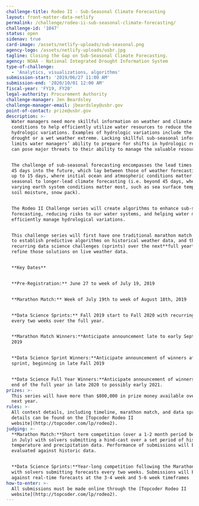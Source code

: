 ```yaml
---
challenge-title: Rodeo II - Sub-Seasonal Climate Forecasting
layout: front-matter-data-netlify
permalink: /challenge/rodeo-ii-sub-seasonal-climate-forecasting/
challenge-id: '1047'
status: open
sidenav: true
card-image: /assets/netlify-uploads/sub-seasonal.png
agency-logo: /assets/netlify-uploads/usbr.jpg
tagline: Closing the Gap on Sub-Seasonal Climate Forecasting.
agency: NOAA - National Integrated Drought Information System
type-of-challenge:
  - 'Analytics, visualizations, algorithms'
submission-start: '2019/06/27 11:00 AM'
submission-end: '2020/10/01 12:00 AM'
fiscal-year: 'FY19, FY20'
legal-authority: Procurement Authority
challenge-manager: Jen Beardsley
challenge-manager-email: jbeardsley@usbr.gov
point-of-contact: prize@usbr.gov
description: >-
  Water managers need more skillful information on weather and climate
  conditions to help efficiently utilize water resources to reduce the impact of
  hydrologic variations. Examples of hydrologic variations include the onset of
  drought or a wet weather extreme. Lacking skillful sub-seasonal information
  limits water managers’ ability to prepare for shifts in hydrologic regimes and
  can pose major threats to their ability to manage the valuable resource.


  The challenge of sub-seasonal forecasting encompasses the lead times of 15 to
  45 days into the future, which lay between those of weather forecasting (i.e.
  up to 15 days, where initial ocean and atmospheric conditions matter most) and
  seasonal to longer-lead climate forecasting (i.e. beyond 45 days, where slowly
  varying earth system conditions matter most, such as sea surface temperatures,
  soil moisture, snow pack).


  The Rodeo II Challenge series will create algorithms to enhance sub-seasonal
  forecasting, reducing risks to our water systems, and helping water managers
  efficiently manage hydrological variations.


  This challenge series will first have one traditional marathon match challenge
  to establish predictive algorithms on historical weather data, and then
  recurring data science challenges (sprints) over the next**full year**to
  refine those solutions on live weather data.


  **Key Dates**


  **Pre-Registration:** June 27 to week of July 19, 2019


  **Marathon Match:** Week of July 19th to week of August 18th, 2019


  **Data Science Sprints:** Fall 2019 start to Fall 2020 with recurring sprints
  every two weeks over the full year.


  **Marathon Match Winners:**Anticipate announcement late to early September
  2019


  **Data Science Sprint Winners:**Anticipate announcement of winners after each
  sprint, beginning in late Fall 2019


  **Data Science Full Year Winners:**Anticipate announcement of winners at the
  end of the full year in late 2020 to possibly early 2021.
prizes: >-
  This series will have more than $800,000 in prize money available over the
  next year.
rules: >-
  All contest details, including timeline, marathon match, and data sprint
  details can be found on the [Topcoder Rodeo II
  website](http://topcoder.com/lp/rodeo2).
judging: >-
  **Marathon Match:**Short term competition (over a 1-2 month period beginning
  in July) with solvers submitting a hind-cast over a set period of historic
  temperature and precipitation data. Performance of submissions will be
  evaluated against historic data.


  **Data Science Sprints:**Year-long competition following the Marathon Match
  with solvers submitting forecasts every two weeks. Submissions will be scored
  against real-time forecasts at the 3-4 week and 5-6 week timeframes
how-to-enter: >-
  All submissions must be made online through the [Topcoder Rodeo II
  website](http://topcoder.com/lp/rodeo2).
---
```

